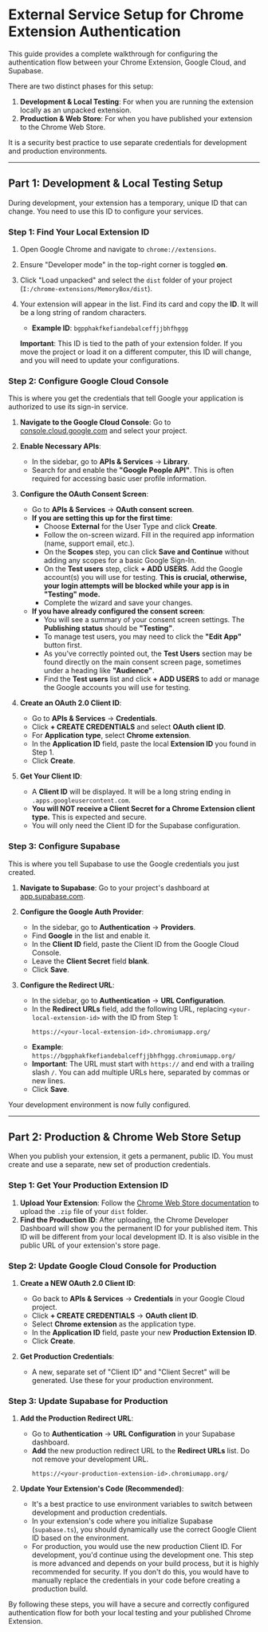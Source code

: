 # External Service Setup for Chrome Extension Authentication

This guide provides a complete walkthrough for configuring the authentication flow between your Chrome Extension, Google Cloud, and Supabase.

There are two distinct phases for this setup:
1.  **Development & Local Testing**: For when you are running the extension locally as an unpacked extension.
2.  **Production & Web Store**: For when you have published your extension to the Chrome Web Store.

It is a security best practice to use separate credentials for development and production environments.

---

## Part 1: Development & Local Testing Setup

During development, your extension has a temporary, unique ID that can change. You need to use this ID to configure your services.

### Step 1: Find Your Local Extension ID

1.  Open Google Chrome and navigate to `chrome://extensions`.
2.  Ensure "Developer mode" in the top-right corner is toggled **on**.
3.  Click "Load unpacked" and select the `dist` folder of your project (`I:/chrome-extensions/MemoryBox/dist`).
4.  Your extension will appear in the list. Find its card and copy the **ID**. It will be a long string of random characters.

    *   **Example ID**: `bgpphakfkefiandebalceffjjbhfhggg`

    **Important**: This ID is tied to the path of your extension folder. If you move the project or load it on a different computer, this ID will change, and you will need to update your configurations.

### Step 2: Configure Google Cloud Console

This is where you get the credentials that tell Google your application is authorized to use its sign-in service.

1.  **Navigate to the Google Cloud Console**: Go to [console.cloud.google.com](https://console.cloud.google.com) and select your project.

2.  **Enable Necessary APIs**:
    *   In the sidebar, go to **APIs & Services** -> **Library**.
    *   Search for and enable the **"Google People API"**. This is often required for accessing basic user profile information.

3.  **Configure the OAuth Consent Screen**:
    *   Go to **APIs & Services** -> **OAuth consent screen**.
    *   **If you are setting this up for the first time**:
        *   Choose **External** for the User Type and click **Create**.
        *   Follow the on-screen wizard. Fill in the required app information (name, support email, etc.).
        *   On the **Scopes** step, you can click **Save and Continue** without adding any scopes for a basic Google Sign-In.
        *   On the **Test users** step, click **+ ADD USERS**. Add the Google account(s) you will use for testing. **This is crucial, otherwise, your login attempts will be blocked while your app is in "Testing" mode.**
        *   Complete the wizard and save your changes.
    *   **If you have already configured the consent screen**:
        *   You will see a summary of your consent screen settings. The **Publishing status** should be **"Testing"**.
        *   To manage test users, you may need to click the **"Edit App"** button first.
        *   As you've correctly pointed out, the **Test Users** section may be found directly on the main consent screen page, sometimes under a heading like **"Audience"**. 
        *   Find the **Test users** list and click **+ ADD USERS** to add or manage the Google accounts you will use for testing.

4.  **Create an OAuth 2.0 Client ID**:
    *   Go to **APIs & Services** -> **Credentials**.
    *   Click **+ CREATE CREDENTIALS** and select **OAuth client ID**.
    *   For **Application type**, select **Chrome extension**.
    *   In the **Application ID** field, paste the local **Extension ID** you found in Step 1.
    *   Click **Create**.

5.  **Get Your Client ID**:
    *   A **Client ID** will be displayed. It will be a long string ending in `.apps.googleusercontent.com`.
    *   **You will NOT receive a Client Secret for a Chrome Extension client type.** This is expected and secure.
    *   You will only need the Client ID for the Supabase configuration.

### Step 3: Configure Supabase

This is where you tell Supabase to use the Google credentials you just created.

1.  **Navigate to Supabase**: Go to your project's dashboard at [app.supabase.com](https://app.supabase.com).

2.  **Configure the Google Auth Provider**:
    *   In the sidebar, go to **Authentication** -> **Providers**.
    *   Find **Google** in the list and enable it.
    *   In the **Client ID** field, paste the Client ID from the Google Cloud Console.
    *   Leave the **Client Secret** field **blank**.
    *   Click **Save**.

3.  **Configure the Redirect URL**:
    *   In the sidebar, go to **Authentication** -> **URL Configuration**.
    *   In the **Redirect URLs** field, add the following URL, replacing `<your-local-extension-id>` with the ID from Step 1:
        ```
        https://<your-local-extension-id>.chromiumapp.org/
        ```
    *   **Example**: `https://bgpphakfkefiandebalceffjjbhfhggg.chromiumapp.org/`
    *   **Important**: The URL must start with `https://` and end with a trailing slash `/`. You can add multiple URLs here, separated by commas or new lines.
    *   Click **Save**.

Your development environment is now fully configured.

---

## Part 2: Production & Chrome Web Store Setup

When you publish your extension, it gets a permanent, public ID. You must create and use a separate, new set of production credentials.

### Step 1: Get Your Production Extension ID

1.  **Upload Your Extension**: Follow the [Chrome Web Store documentation](https://developer.chrome.com/docs/webstore/publish) to upload the `.zip` file of your `dist` folder.
2.  **Find the Production ID**: After uploading, the Chrome Developer Dashboard will show you the permanent ID for your published item. This ID will be different from your local development ID. It is also visible in the public URL of your extension's store page.

### Step 2: Update Google Cloud Console for Production

1.  **Create a NEW OAuth 2.0 Client ID**:
    *   Go back to **APIs & Services** -> **Credentials** in your Google Cloud project.
    *   Click **+ CREATE CREDENTIALS** -> **OAuth client ID**.
    *   Select **Chrome extension** as the application type.
    *   In the **Application ID** field, paste your new **Production Extension ID**.
    *   Click **Create**.

2.  **Get Production Credentials**:
    *   A new, separate set of "Client ID" and "Client Secret" will be generated. Use these for your production environment.

### Step 3: Update Supabase for Production

1.  **Add the Production Redirect URL**:
    *   Go to **Authentication** -> **URL Configuration** in your Supabase dashboard.
    *   **Add** the new production redirect URL to the **Redirect URLs** list. Do not remove your development URL.
        ```
        https://<your-production-extension-id>.chromiumapp.org/
        ```

2.  **Update Your Extension's Code (Recommended)**:
    *   It's a best practice to use environment variables to switch between development and production credentials.
    *   In your extension's code where you initialize Supabase (`supabase.ts`), you should dynamically use the correct Google Client ID based on the environment.
    *   For production, you would use the new production Client ID. For development, you'd continue using the development one. This step is more advanced and depends on your build process, but it is highly recommended for security. If you don't do this, you would have to manually replace the credentials in your code before creating a production build.

By following these steps, you will have a secure and correctly configured authentication flow for both your local testing and your published Chrome Extension.
